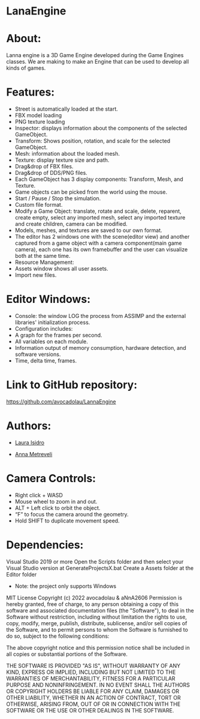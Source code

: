 # LanaEngine


# About:
Lanna engine is a 3D Game Engine developed during the Game Engines classes. We are making to make an Engine that can be used to develop all kinds of games.


# Features:
- Street is automatically loaded at the start.
- FBX model loading
- PNG texture loading
- Inspector: displays information about the components of the selected GameObject.
- Transform: Shows position, rotation, and scale for the selected GameObject.
- Mesh: information about the loaded mesh. 
- Texture: display texture size and path.
- Drag&drop of FBX files.
- Drag&drop of DDS/PNG files.
- Each GameObject has 3 display components: Transform, Mesh, and Texture.
- Game objects can be picked from the world using the mouse.
- Start / Pause / Stop the simulation.
- Custom file format.
- Modify a Game Object: translate, rotate and scale, delete, reparent, create empty, select any imported mesh, select any imported
 texture and create children, camera can be modified.
- Models, meshes, and textures are saved to our own format.
- The editor has 2 windows one with the scene(editor view) and another captured from a
game object with a camera component(main game camera), each one has its own
framebuffer and the user can visualize both at the same time.
- Resource Management:
- Assets window shows all user assets.
- Import new files. 



# Editor Windows:
- Console: the window LOG the process from ASSIMP and the external libraries' initialization process.
- Configuration includes:
- A graph for the frames per second.
- All variables on each module.
- Information output of memory consumption, hardware detection, and software
versions.
- Time, delta time, frames.

# Link to GitHub repository:
https://github.com/avocadolau/LannaEngine

# Authors:
- [Laura Isidro](https://github.com/avocadolau)

- [Anna Metreveli](https://github.com/aNnAm2606)

# Camera Controls:
- Right click + WASD
- Mouse wheel to zoom in and out.
- ALT + Left click to orbit the object.
- “F” to focus the camera around the geometry.
- Hold SHIFT to duplicate movement speed.

# Dependencies:
Visual Studio 2019 or more
Open the Scripts folder and then select your Visual Studio version at GenerateProjectsX.bat Create a Assets folder at the Editor folder

- Note: the project only supports Windows

MIT License
Copyright (c) 2022 avocadolau & aNnA2606
Permission is hereby granted, free of charge, to any person obtaining a copy of this software and associated documentation files (the "Software"), to deal in the Software without restriction, including without limitation the rights to use, copy, modify, merge, publish, distribute, sublicense, and/or sell copies of the Software, and to permit persons to whom the Software is furnished to do so, subject to the following conditions:

The above copyright notice and this permission notice shall be included in all copies or substantial portions of the Software.

THE SOFTWARE IS PROVIDED "AS IS", WITHOUT WARRANTY OF ANY KIND, EXPRESS OR IMPLIED, INCLUDING BUT NOT LIMITED TO THE WARRANTIES OF MERCHANTABILITY, FITNESS FOR A PARTICULAR PURPOSE AND NONINFRINGEMENT. IN NO EVENT SHALL THE AUTHORS OR COPYRIGHT HOLDERS BE LIABLE FOR ANY CLAIM, DAMAGES OR OTHER LIABILITY, WHETHER IN AN ACTION OF CONTRACT, TORT OR OTHERWISE, ARISING FROM, OUT OF OR IN CONNECTION WITH THE SOFTWARE OR THE USE OR OTHER DEALINGS IN THE SOFTWARE.
